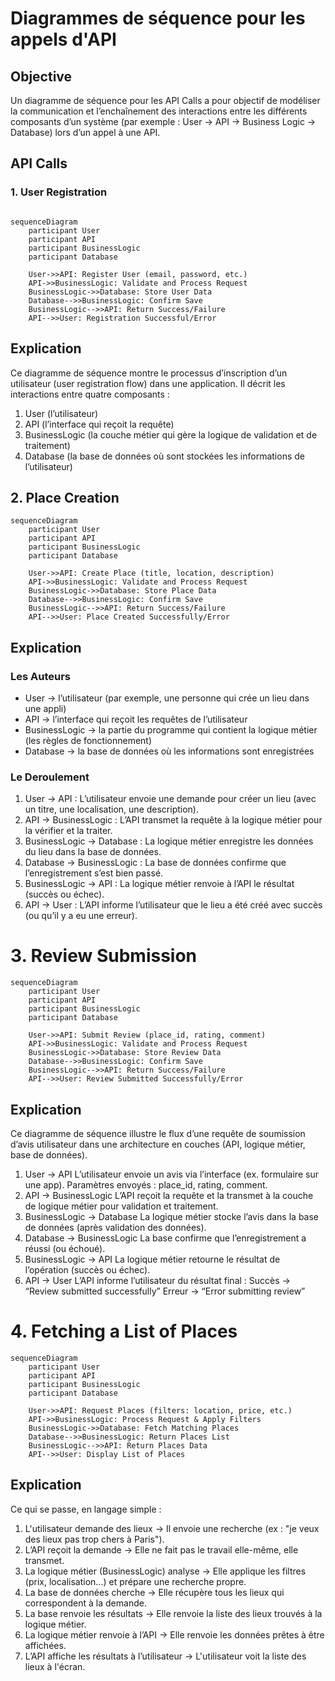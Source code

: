 # Diagrammes de séquence pour les appels d'API

## Objective
Un diagramme de séquence pour les API Calls a pour objectif de modéliser la communication et l’enchaînement des interactions entre les différents composants d’un système (par exemple : User → API → Business Logic → Database) lors d’un appel à une API.

## API Calls

### 1. User Registration

```mermaid

sequenceDiagram
    participant User
    participant API
    participant BusinessLogic
    participant Database

    User->>API: Register User (email, password, etc.)
    API->>BusinessLogic: Validate and Process Request
    BusinessLogic->>Database: Store User Data
    Database-->>BusinessLogic: Confirm Save
    BusinessLogic-->>API: Return Success/Failure
    API-->>User: Registration Successful/Error
```
## Explication
Ce diagramme de séquence montre le processus d’inscription d’un utilisateur (user registration flow) dans une application.
Il décrit les interactions entre quatre composants :
1. User (l’utilisateur)
2. API (l’interface qui reçoit la requête)
3. BusinessLogic (la couche métier qui gère la logique de validation et de traitement)
4. Database (la base de données où sont stockées les informations de l’utilisateur)

## 2. Place Creation

```mermaid
sequenceDiagram
    participant User
    participant API
    participant BusinessLogic
    participant Database

    User->>API: Create Place (title, location, description)
    API->>BusinessLogic: Validate and Process Request
    BusinessLogic->>Database: Store Place Data
    Database-->>BusinessLogic: Confirm Save
    BusinessLogic-->>API: Return Success/Failure
    API-->>User: Place Created Successfully/Error
```
## Explication

### Les Auteurs
- User → l’utilisateur (par exemple, une personne qui crée un lieu dans une appli)
- API → l’interface qui reçoit les requêtes de l’utilisateur
- BusinessLogic → la partie du programme qui contient la logique métier (les règles de fonctionnement)
- Database → la base de données où les informations sont enregistrées

### Le Deroulement

1. User → API :
L’utilisateur envoie une demande pour créer un lieu (avec un titre, une localisation, une description).
2. API → BusinessLogic :
L’API transmet la requête à la logique métier pour la vérifier et la traiter.
3. BusinessLogic → Database :
La logique métier enregistre les données du lieu dans la base de données.
4. Database → BusinessLogic :
La base de données confirme que l’enregistrement s’est bien passé.
5. BusinessLogic → API :
La logique métier renvoie à l’API le résultat (succès ou échec).
6. API → User :
L’API informe l’utilisateur que le lieu a été créé avec succès (ou qu’il y a eu une erreur).

# 3. Review Submission

```mermaid
sequenceDiagram
    participant User
    participant API
    participant BusinessLogic
    participant Database

    User->>API: Submit Review (place_id, rating, comment)
    API->>BusinessLogic: Validate and Process Request
    BusinessLogic->>Database: Store Review Data
    Database-->>BusinessLogic: Confirm Save
    BusinessLogic-->>API: Return Success/Failure
    API-->>User: Review Submitted Successfully/Error
```

## Explication
Ce diagramme de séquence illustre le flux d’une requête de soumission d’avis utilisateur dans une architecture en couches (API, logique métier, base de données).

1. User → API
L’utilisateur envoie un avis via l’interface (ex. formulaire sur une app).
Paramètres envoyés : place_id, rating, comment.
2. API → BusinessLogic
L’API reçoit la requête et la transmet à la couche de logique métier pour validation et traitement.
3. BusinessLogic → Database
La logique métier stocke l’avis dans la base de données (après validation des données).
4. Database → BusinessLogic
La base confirme que l’enregistrement a réussi (ou échoué).
5. BusinessLogic → API
La logique métier retourne le résultat de l’opération (succès ou échec).
7. API → User
L’API informe l’utilisateur du résultat final :
Succès → “Review submitted successfully”
Erreur → “Error submitting review”

# 4. Fetching a List of Places

```mermaid
sequenceDiagram
    participant User
    participant API
    participant BusinessLogic
    participant Database

    User->>API: Request Places (filters: location, price, etc.)
    API->>BusinessLogic: Process Request & Apply Filters
    BusinessLogic->>Database: Fetch Matching Places
    Database-->>BusinessLogic: Return Places List
    BusinessLogic-->>API: Return Places Data
    API-->>User: Display List of Places
```

## Explication
Ce qui se passe, en langage simple :

1. L'utilisateur demande des lieux → Il envoie une recherche (ex : "je veux des lieux pas trop chers à Paris").
2. L’API reçoit la demande → Elle ne fait pas le travail elle-même, elle transmet.
3. La logique métier (BusinessLogic) analyse → Elle applique les filtres (prix, localisation...) et prépare une recherche propre.
4. La base de données cherche → Elle récupère tous les lieux qui correspondent à la demande.
5. La base renvoie les résultats → Elle renvoie la liste des lieux trouvés à la logique métier.
6. La logique métier renvoie à l’API → Elle renvoie les données prêtes à être affichées.
7. L’API affiche les résultats à l’utilisateur → L'utilisateur voit la liste des lieux à l'écran.

